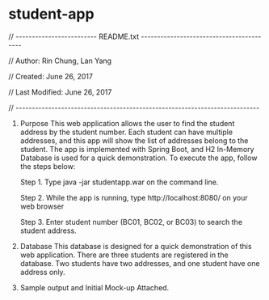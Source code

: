 # student-app

// ------------------------- README.txt -----------------------------------------

// Author:          Rin Chung, Lan Yang

// Created:         June 26, 2017

// Last Modified:   June 26, 2017

// ---------------------------------------------------------------------------

1. Purpose
This web application allows the user to find the student address by the student number. Each student can have multiple addresses, and this app will show the list of addresses belong to the student. The app is implemented with Spring Boot, and H2 In-Memory Database is used for a quick demonstration. 
To execute the app, follow the steps below: 
 
    Step 1. Type java -jar studentapp.war on the command line.

    Step 2. While the app is running, type http://localhost:8080/ on your web browser

    Step 3. Enter student number (BC01, BC02, or BC03) to search the student address. 


2. Database
This database is designed for a quick demonstration of this web application. There are three students are registered in the database. Two students have two addresses, and one student have one address only. 


3. Sample output and Initial Mock-up
Attached. 
